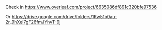 Check in https://www.overleaf.com/project/6635086df891c320bfe97536


Or https://drive.google.com/drive/folders/1Kw51b0au-2r_9hXeI7gF26fmJYhvT-9j
